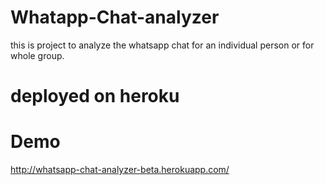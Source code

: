 # Whatapp-Chat-analyzer

this is project to analyze the whatsapp chat for an individual person or for whole group.
# deployed on heroku
# Demo
http://whatsapp-chat-analyzer-beta.herokuapp.com/
